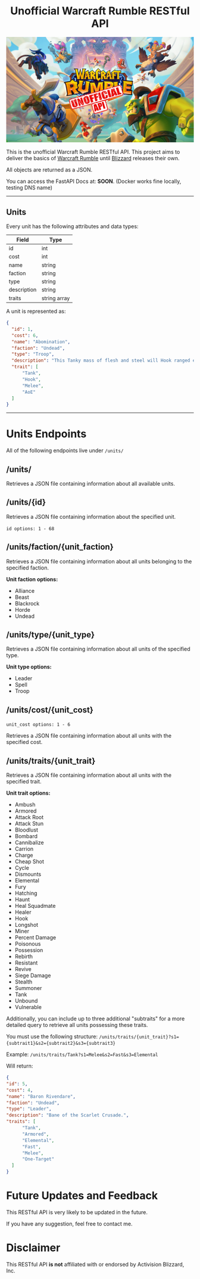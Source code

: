 <h1 align="center">Unofficial Warcraft Rumble RESTful API</h1>

![title](Images/wcrumbleuoapi.jpg)

This is the unofficial Warcraft Rumble RESTful API. This project aims to deliver the basics of [Warcraft Rumble](https://warcraftrumble.blizzard.com) until [Blizzard](https://www.blizzard.com) releases their own.

All objects are returned as a JSON.

You can access the FastAPI Docs at: **SOON**. (Docker works fine locally, testing DNS name)


--- 


## Units

Every unit has the following attributes and data types: 

| Field  | Type |
|---|---|
| id | int |
| cost | int |
| name | string |
| faction | string |
| type | string |
| description | string |
| traits | string array |

A unit is represented as: 

```json
{
  "id": 1,
  "cost": 6,
  "name": "Abomination",
  "faction": "Undead",
  "type": "Troop",
  "description": "This Tanky mass of flesh and steel will Hook ranged enemies, drawing them into his Cleave attack.",
  "trait": [
      "Tank",
      "Hook",
      "Melee",
      "AoE"
  ]
}
```

---

# Units Endpoints

All of the following endpoints live under `/units/`

## **/units/**

Retrieves a JSON file containing information about all available units.

## **/units/{id}**

Retrieves a JSON file containing information about the specified unit.

` id options: 1 - 68 `

## /units/faction/{unit_faction}

Retrieves a JSON file containing information about all units belonging to the specified faction.

**Unit faction options:**
- Alliance
- Beast
- Blackrock
- Horde
- Undead

## /units/type/{unit_type}

Retrieves a JSON file containing information about all units of the specified type.

**Unit type options:**
- Leader
- Spell
- Troop

## /units/cost/{unit_cost}

` unit_cost options: 1 - 6 `

Retrieves a JSON file containing information about all units with the specified cost.

## **/units/traits/{unit_trait}**

Retrieves a JSON file containing information about all units with the specified trait.

**Unit trait options:**
- Ambush
- Armored
- Attack Root
- Attack Stun
- Bloodlust
- Bombard
- Cannibalize
- Carrion
- Charge
- Cheap Shot
- Cycle
- Dismounts
- Elemental
- Fury
- Hatching
- Haunt
- Heal Squadmate
- Healer
- Hook
- Longshot
- Miner
- Percent Damage
- Poisonous
- Possession
- Rebirth
- Resistant
- Revive
- Siege Damage
- Stealth
- Summoner
- Tank
- Unbound
- Vulnerable

Additionally, you can include up to three additional "subtraits" for a more detailed query to retrieve all units possessing these traits.

You must use the following structure: ` /units/traits/{unit_trait}?s1={subtrait1}&s2={subtrait2}&s3={subtrait3} `



Example:  ` /units/traits/Tank?s1=Melee&s2=Fast&s3=Elemental `

Will return: 

``` json
{
"id": 5,
"cost": 4,
"name": "Baron Rivendare",
"faction": "Undead",
"type": "Leader",
"description": "Bane of the Scarlet Crusade.",
"traits": [
      "Tank",
      "Armored",
      "Elemental",
      "Fast",
      "Melee",
      "One-Target"
  ]
}
```

# Future Updates and Feedback

This RESTful API is very likely to be updated in the future.

If you have any suggestion, feel free to contact me.

# Disclaimer

This RESTful API **is not** affiliated with or endorsed by Activision Blizzard, Inc.
